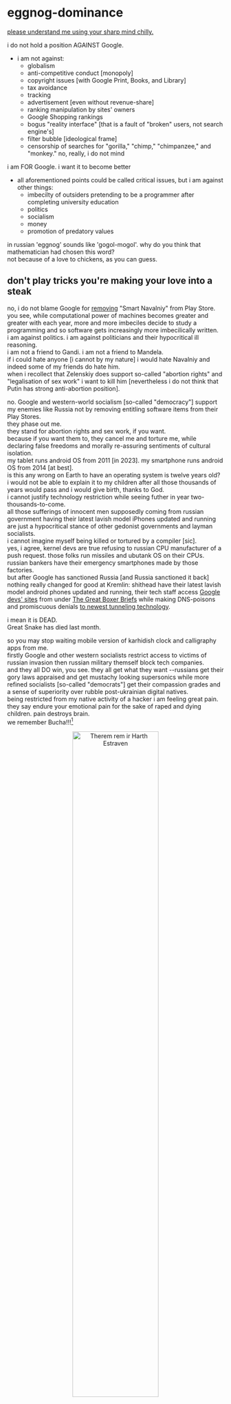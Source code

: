 # eggnog-dominance

<ins>please understand me using your sharp mind chilly.</ins>  

i do not hold a position AGAINST Google.  
- i am not against:
  - globalism
  - anti-competitive conduct [monopoly]
  - copyright issues [with Google Print, Books, and Library]
  - tax avoidance
  - tracking
  - advertisement [even without revenue-share]
  - ranking manipulation by sites' owners
  - Google Shopping rankings
  - bogus "reality interface" [that is a fault of "broken" users, not search engine's]
  - filter bubble [ideological frame]
  - censorship of searches for "gorilla," "chimp," "chimpanzee," and "monkey." no, really, i do not mind

i am FOR Google. i want it to become better
- all aforementioned points could be called critical issues, but i am against other things:
  - imbecilty of outsiders pretending to be a programmer after completing university education
  - politics
  - socialism
  - money
  - promotion of predatory values

in russian 'eggnog' sounds like 'gogol-mogol'. why do you think that mathematician had chosen this word?  
not because of a love to chickens, as you can guess.
## don't play tricks you're making your love into a steak
no, i do not blame Google for [removing](https://en.wikipedia.org/wiki/Criticism_of_Google#Russia) "Smart Navalniy" from Play Store.  
you see, while computational power of machines becomes greater and greater with each year, more and more imbeciles decide to study a programming and so software gets increasingly more imbecilically written.  
i am against politics. i am against politicians and their hypocritical ill reasoning.  
i am not a friend to Gandi. i am not a friend to Mandela.  
if i could hate anyone [i cannot by my nature] i would hate Navalniy and indeed some of my friends do hate him.  
when i recollect that Zelenskiy does support so-called "abortion rights" and "legalisation of sex work" i want to kill him [nevertheless i do not think that Putin has strong anti-abortion position].  

no. Google and western-world socialism [so-called "democracy"] support my enemies like Russia not by removing entitling software items from their Play Stores.  
they phase out me.  
they stand for abortion rights and sex work, if you want.  
because if you want them to, they cancel me and torture me, while declaring false freedoms and morally re-assuring sentiments of cultural isolation.  
my tablet runs android OS from 2011 [in 2023]. my smartphone runs android OS from 2014 [at best].  
is this any wrong on Earth to have an operating system is twelve years old?  
i would not be able to explain it to my children after all those thousands of years would pass and i would give birth, thanks to God.  
i cannot justify technology restriction while seeing futher in year two-thousands-to-come.  
all those sufferings of innocent men supposedly coming from russian government having their latest lavish model iPhones updated and running are just a hypocritical stance of other gedonist governments and layman socialists.  
i cannot imagine myself being killed or tortured by a compiler [sic].  
yes, i agree, kernel devs are true refusing to russian CPU manufacturer of a push request. those folks run missiles and ubutank OS on their CPUs. russian bankers have their emergency smartphones made by those factories.  
but after Google has sanctioned Russia [and Russia sanctioned it back] nothing really changed for good at Kremlin: shithead have their latest lavish model android phones updated and running, their tech staff access [Google devs' sites](https://developer.android.com/ndk/) from under [The Great Boxer Briefs](https://en.wikipedia.org/wiki/Boxer_briefs) while making DNS-poisons and promiscuous denials [to newest tunneling technology](https://en.wikipedia.org/wiki/WireGuard).

i mean it is DEAD.  
Great Snake has died last month.

so you may stop waiting mobile version of karhidish clock and calligraphy apps from me.  
firstly Google and other western socialists restrict access to victims of russian invasion then russian military themself block tech companies.  
and they all DO win, you see. they all get what they want --russians get their gory laws appraised and get mustachy looking supersonics while more refined socialists [so-called "democrats"] get their compassion grades and a sense of superiority over rubble post-ukrainian digital natives.  
being restricted from my native activity of a hacker i am feeling great pain.  
they say endure your emotional pain for the sake of raped and dying children. pain destroys brain.  
we remember Bucha!!![^1]
<p align="center">
  <img width="63%" alt="Therem rem ir Harth Estraven" title="Zera in Georgia Screenshot_20230315-110057" src="https://user-images.githubusercontent.com/98284211/229643005-f39ebb20-dc2e-44dc-b364-ef4b568149ca.png">
</p>
<div align="center"><ins>Therem rem ir Harth Estraven</ins></div>

[^1]: here is an AI-generated photo of my first kemmering... she would have to sire my two first kids after all those thousands of years would pass. i am too mutilated by my genetic issues to be attractive to her after our affair went south






















